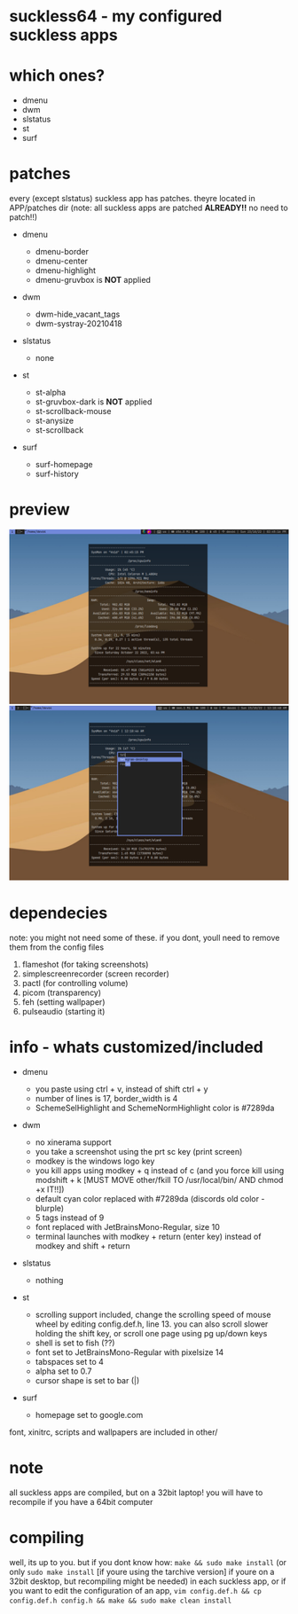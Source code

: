 # suckless64 - my configured suckless apps

# which ones?
- dmenu
- dwm
- slstatus
- st
- surf

# patches
every (except slstatus) suckless app has patches. theyre located in APP/patches dir (note: all suckless apps are patched **ALREADY!!** no need to patch!!)

- dmenu
  - dmenu-border
  - dmenu-center
  - dmenu-highlight
  - dmenu-gruvbox is __**NOT**__ applied

- dwm
  - dwm-hide_vacant_tags
  - dwm-systray-20210418

- slstatus
  - none

- st
  - st-alpha
  - st-gruvbox-dark is __**NOT**__ applied
  - st-scrollback-mouse
  - st-anysize
  - st-scrollback

- surf
  - surf-homepage
  - surf-history

# preview
![dwm desktop, with st, and slstatus visible](pre/dwm_st_slstatus_preview.png)
![dmenu preview](pre/dmenu_preview.png)

# dependecies
note: you might not need some of these. if you dont, youll need to remove them from the config files

1. flameshot (for taking screenshots)
2. simplescreenrecorder (screen recorder)
3. pactl (for controlling volume)
4. picom (transparency)
5. feh (setting wallpaper)
6. pulseaudio (starting it)

# info - whats customized/included
- dmenu
  - you paste using ctrl + v, instead of shift ctrl + y
  - number of lines is 17, border_width is 4
  - SchemeSelHighlight and SchemeNormHighlight color is #7289da

- dwm
  - no xinerama support
  - you take a screenshot using the prt sc key (print screen)
  - modkey is the windows logo key
  - you kill apps using modkey + q instead of c (and you force kill using modshift + k [MUST MOVE other/fkill TO /usr/local/bin/ AND chmod +x IT!!])
  - default cyan color replaced with #7289da (discords old color - blurple)
  - 5 tags instead of 9
  - font replaced with JetBrainsMono-Regular, size 10
  - terminal launches with modkey + return (enter key) instead of modkey and shift + return

- slstatus
  - nothing

- st
  - scrolling support included, change the scrolling speed of mouse wheel by editing config.def.h, line 13. you can also scroll slower holding the shift key, or scroll one page using pg up/down keys
  - shell is set to fish (??)
  - font set to JetBrainsMono-Regular with pixelsize 14
  - tabspaces set to 4
  - alpha set to 0.7
  - cursor shape is set to bar (|)

- surf
  - homepage set to google.com

font, xinitrc, scripts and wallpapers are included in other/

# note
all suckless apps are compiled, but on a 32bit laptop! you will have to recompile if you have a 64bit computer

# compiling
well, its up to you. but if you dont know how: `make && sudo make install` (or only `sudo make install` [if youre using the tarchive version] if youre on a 32bit desktop, but recompiling might be needed) in each suckless app, or if you want to edit the configuration of an app, `vim config.def.h && cp config.def.h config.h && make && sudo make clean install` 

